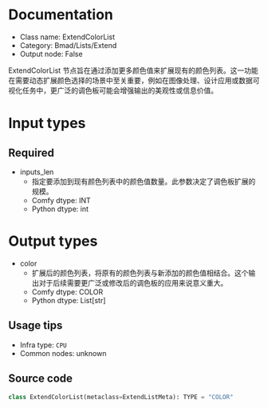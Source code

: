 
# Documentation
- Class name: ExtendColorList
- Category: Bmad/Lists/Extend
- Output node: False

ExtendColorList 节点旨在通过添加更多颜色值来扩展现有的颜色列表。这一功能在需要动态扩展颜色选择的场景中至关重要，例如在图像处理、设计应用或数据可视化任务中，更广泛的调色板可能会增强输出的美观性或信息价值。

# Input types
## Required
- inputs_len
    - 指定要添加到现有颜色列表中的颜色值数量。此参数决定了调色板扩展的规模。
    - Comfy dtype: INT
    - Python dtype: int

# Output types
- color
    - 扩展后的颜色列表，将原有的颜色列表与新添加的颜色值相结合。这个输出对于后续需要更广泛或修改后的调色板的应用来说意义重大。
    - Comfy dtype: COLOR
    - Python dtype: List[str]


## Usage tips
- Infra type: `CPU`
- Common nodes: unknown


## Source code
```python
class ExtendColorList(metaclass=ExtendListMeta): TYPE = "COLOR"

```

